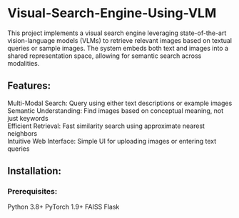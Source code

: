 # Visual-Search-Engine-Using-VLM
This project implements a visual search engine leveraging state-of-the-art vision-language models (VLMs) to retrieve relevant images based on textual queries or sample images. The system embeds both text and images into a shared representation space, allowing for semantic search across modalities.


## Features:  
Multi-Modal Search: Query using either text descriptions or example images  
Semantic Understanding: Find images based on conceptual meaning, not just keywords  
Efficient Retrieval: Fast similarity search using approximate nearest neighbors  
Intuitive Web Interface: Simple UI for uploading images or entering text queries  

## Installation:  

### Prerequisites:  
Python 3.8+
PyTorch 1.9+
FAISS
Flask
